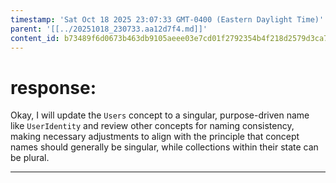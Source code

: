 ```yaml
---
timestamp: 'Sat Oct 18 2025 23:07:33 GMT-0400 (Eastern Daylight Time)'
parent: '[[../20251018_230733.aa12d7f4.md]]'
content_id: b73489f6d0673b463db9105aeee03e7cd01f2792354b4f218d2579d3ca7e8635
---
```


# response:

Okay, I will update the `Users` concept to a singular, purpose-driven name like `UserIdentity` and review other concepts for naming consistency, making necessary adjustments to align with the principle that concept names should generally be singular, while collections within their state can be plural.

***
